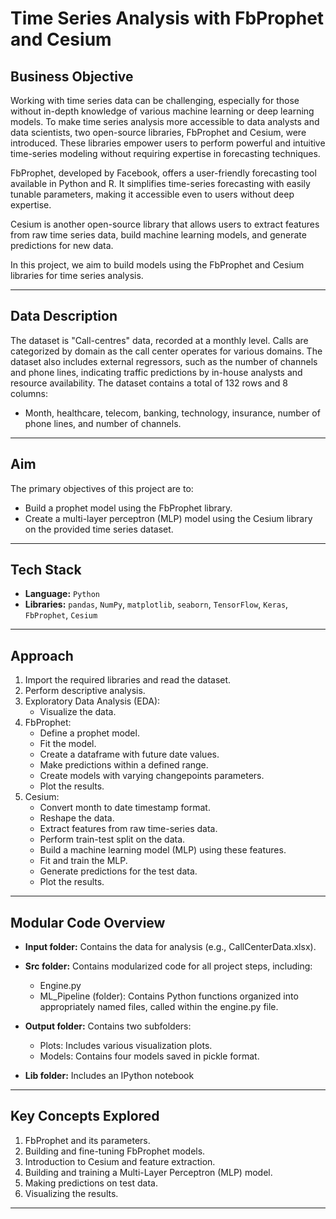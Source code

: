 # Time Series Analysis with FbProphet and Cesium

## Business Objective

Working with time series data can be challenging, especially for those without in-depth knowledge of various machine learning or deep learning models. To make time series analysis more accessible to data analysts and data scientists, two open-source libraries, FbProphet and Cesium, were introduced. These libraries empower users to perform powerful and intuitive time-series modeling without requiring expertise in forecasting techniques.

FbProphet, developed by Facebook, offers a user-friendly forecasting tool available in Python and R. It simplifies time-series forecasting with easily tunable parameters, making it accessible even to users without deep expertise.

Cesium is another open-source library that allows users to extract features from raw time series data, build machine learning models, and generate predictions for new data.

In this project, we aim to build models using the FbProphet and Cesium libraries for time series analysis.

---

## Data Description

The dataset is "Call-centres" data, recorded at a monthly level. Calls are categorized by domain as the call center operates for various domains. The dataset also includes external regressors, such as the number of channels and phone lines, indicating traffic predictions by in-house analysts and resource availability. The dataset contains a total of 132 rows and 8 columns:

- Month, healthcare, telecom, banking, technology, insurance, number of phone lines, and number of channels.

---

## Aim

The primary objectives of this project are to:
- Build a prophet model using the FbProphet library.
- Create a multi-layer perceptron (MLP) model using the Cesium library on the provided time series dataset.

---

## Tech Stack

- **Language:** `Python`
- **Libraries:** `pandas`, `NumPy`, `matplotlib`, `seaborn`, `TensorFlow`, `Keras`, `FbProphet`, `Cesium`

---

## Approach

1. Import the required libraries and read the dataset.
2. Perform descriptive analysis.
3. Exploratory Data Analysis (EDA):
   - Visualize the data.
4. FbProphet:
   - Define a prophet model.
   - Fit the model.
   - Create a dataframe with future date values.
   - Make predictions within a defined range.
   - Create models with varying changepoints parameters.
   - Plot the results.
5. Cesium:
   - Convert month to date timestamp format.
   - Reshape the data.
   - Extract features from raw time-series data.
   - Perform train-test split on the data.
   - Build a machine learning model (MLP) using these features.
   - Fit and train the MLP.
   - Generate predictions for the test data.
   - Plot the results.

---

## Modular Code Overview

- **Input folder:** Contains the data for analysis (e.g., CallCenterData.xlsx).

- **Src folder:** Contains modularized code for all project steps, including:
  - Engine.py
  - ML_Pipeline (folder): Contains Python functions organized into appropriately named files, called within the engine.py file.

- **Output folder:** Contains two subfolders:
  - Plots: Includes various visualization plots.
  - Models: Contains four models saved in pickle format.

- **Lib folder:** Includes an IPython notebook

---

## Key Concepts Explored

1. FbProphet and its parameters.
2. Building and fine-tuning FbProphet models.
3. Introduction to Cesium and feature extraction.
4. Building and training a Multi-Layer Perceptron (MLP) model.
5. Making predictions on test data.
6. Visualizing the results.

---
